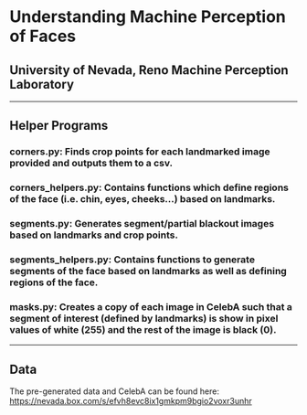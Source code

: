 # Understanding Machine Perception of Faces 

## University of Nevada, Reno Machine Perception Laboratory
___
## Helper Programs
### corners.py: Finds crop points for each landmarked image provided and outputs them to a csv.
### corners_helpers.py: Contains functions which define regions of the face (i.e. chin, eyes, cheeks...) based on landmarks.
### segments.py: Generates segment/partial blackout images based on landmarks and crop points.
### segments_helpers.py: Contains functions to generate segments of the face based on landmarks as well as defining regions of the face.
### masks.py: Creates a copy of each image in CelebA such that a segment of interest (defined by landmarks) is show in pixel values of white (255) and the rest of the image is black (0).
___
## Data
The pre-generated data and CelebA can be found here: https://nevada.box.com/s/efvh8evc8ix1gmkpm9bgio2voxr3unhr
